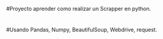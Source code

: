 #Proyecto aprender como realizar un Scrapper en python.
#
#Usando Pandas, Numpy, BeautifulSoup, Webdrive, request.
#


